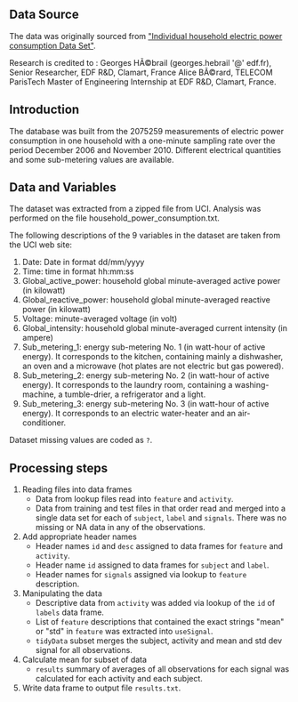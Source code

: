 ## Data Source
The data was originally sourced from ["Individual household electric power consumption Data Set"](https://archive.ics.uci.edu/ml/datasets/individual+household+electric+power+consumption).  

Research is credited to : Georges HÃ©brail (georges.hebrail '@' edf.fr), Senior Researcher, EDF R&D, Clamart, France 
Alice BÃ©rard, TELECOM ParisTech Master of Engineering Internship at EDF R&D, Clamart, France.



## Introduction
The database was built from the 2075259 measurements of electric power consumption in one household with a one-minute sampling rate over the period December 2006 and November 2010.  Different electrical quantities and some sub-metering values are available.



## Data and Variables
The dataset was extracted from a zipped file from UCI.  Analysis was performed on the file household_power_consumption.txt.  

The following descriptions of the 9 variables in the dataset are taken from the UCI web site:
1. Date: Date in format dd/mm/yyyy
2. Time: time in format hh:mm:ss
3. Global_active_power: household global minute-averaged active power (in kilowatt)
4. Global_reactive_power: household global minute-averaged reactive power (in kilowatt)
5. Voltage: minute-averaged voltage (in volt)
6. Global_intensity: household global minute-averaged current intensity (in ampere)
7. Sub_metering_1: energy sub-metering No. 1 (in watt-hour of active energy). It corresponds to the kitchen, containing mainly a dishwasher, an oven and a microwave (hot plates are not electric but gas powered).
8. Sub_metering_2: energy sub-metering No. 2 (in watt-hour of active energy). It corresponds to the laundry room, containing a washing-machine, a tumble-drier, a refrigerator and a light.
9. Sub_metering_3: energy sub-metering No. 3 (in watt-hour of active energy). It corresponds to an electric water-heater and an air-conditioner.

Dataset missing values are coded as ``?``.



## Processing steps
1. Reading files into data frames
   * Data from lookup files read into ``feature`` and ``activity``. 
   * Data from training and test files in that order read and merged into a single data set for each of ``subject``, ``label`` and ``signals``. There was no missing or NA data in any of the observations.  
2. Add appropriate header names
   * Header names ``id`` and ``desc`` assigned to data frames for ``feature`` and ``activity``.
   * Header name ``id`` assigned to data frames for ``subject`` and ``label``.
   * Header names for ``signals`` assigned via lookup to ``feature`` description.
3. Manipulating the data
   * Descriptive data from ``activity`` was added via lookup of the ``id`` of ``labels`` data frame.
   * List of ``feature`` descriptions that contained the exact strings "mean" or "std" in ``feature`` was extracted into ``useSignal``.
   * ``tidyData`` subset merges the subject, activity and mean and std dev signal for all observations.  
4. Calculate mean for subset of data
   * ``results`` summary of averages of all observations for each signal was calculated for each activity and each subject.
5. Write data frame to output file ``results.txt``.



